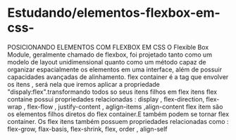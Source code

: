 # Estudando/elementos-flexbox-em-css-
POSICIONANDO ELEMENTOS COM FLEXBOX EM CSS   O Flexible Box Module, geralmente chamado de flexbox, foi projetado tanto como um modelo  de layout unidimensional quanto como um método capaz de organizar espacialmente os  elementos em uma interface, além de possuir capacidades avançadas de alinhamento.  flex container é a tag que envolver os itens , será nela que iremos aplicar a propriedade  "dispaly:flex".transformando todos so seus itens filhos em flex itens   flex containe possui propriedades relacionadas : display , flex-direction, flex-wrap , flex-flow , justify-content , aglign-items ,align-content   flex item são os elementos filhos diretos do flex container.E também podem se tornar flex container. Os flex itens também possuem propriedades relacionadas como : flex-grow, flax-basis, flex-shrink, flex, order , align-self 

